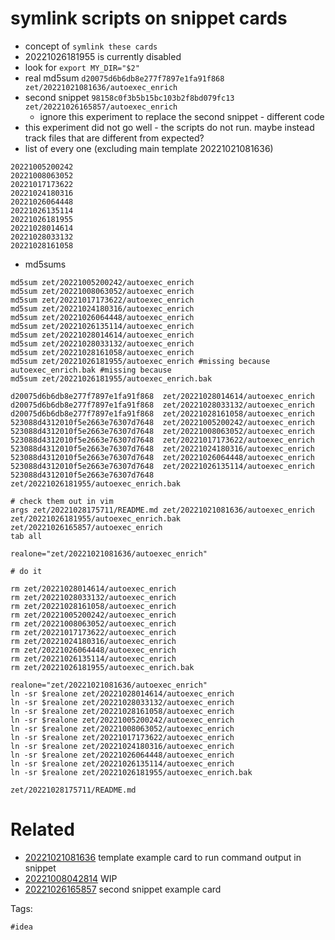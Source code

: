 # symlink scripts on snippet cards

- concept of `symlink these cards`
- 20221026181955 is currently disabled
- look for `export MY_DIR="$2"`
- real md5sum `d20075d6b6db8e277f7897e1fa91f868  zet/20221021081636/autoexec_enrich`
- second snippet `98158c0f3b5b15bc103b2f8bd079fc13  zet/20221026165857/autoexec_enrich`
  - ignore this experiment to replace the second snippet - different code
- this experiment did not go well - the scripts do not run. maybe instead track files that are different from expected?
- list of every one (excluding main template 20221021081636)
```
20221005200242
20221008063052
20221017173622
20221024180316
20221026064448
20221026135114
20221026181955
20221028014614
20221028033132
20221028161058
```
- md5sums
```
md5sum zet/20221005200242/autoexec_enrich
md5sum zet/20221008063052/autoexec_enrich
md5sum zet/20221017173622/autoexec_enrich
md5sum zet/20221024180316/autoexec_enrich
md5sum zet/20221026064448/autoexec_enrich
md5sum zet/20221026135114/autoexec_enrich
md5sum zet/20221028014614/autoexec_enrich
md5sum zet/20221028033132/autoexec_enrich
md5sum zet/20221028161058/autoexec_enrich
md5sum zet/20221026181955/autoexec_enrich #missing because autoexec_enrich.bak #missing because
md5sum zet/20221026181955/autoexec_enrich.bak

d20075d6b6db8e277f7897e1fa91f868  zet/20221028014614/autoexec_enrich
d20075d6b6db8e277f7897e1fa91f868  zet/20221028033132/autoexec_enrich
d20075d6b6db8e277f7897e1fa91f868  zet/20221028161058/autoexec_enrich
523088d4312010f5e2663e76307d7648  zet/20221005200242/autoexec_enrich
523088d4312010f5e2663e76307d7648  zet/20221008063052/autoexec_enrich
523088d4312010f5e2663e76307d7648  zet/20221017173622/autoexec_enrich
523088d4312010f5e2663e76307d7648  zet/20221024180316/autoexec_enrich
523088d4312010f5e2663e76307d7648  zet/20221026064448/autoexec_enrich
523088d4312010f5e2663e76307d7648  zet/20221026135114/autoexec_enrich
523088d4312010f5e2663e76307d7648  zet/20221026181955/autoexec_enrich.bak

# check them out in vim
args zet/20221028175711/README.md zet/20221021081636/autoexec_enrich zet/20221026181955/autoexec_enrich.bak zet/20221026165857/autoexec_enrich
tab all

realone="zet/20221021081636/autoexec_enrich"

# do it

rm zet/20221028014614/autoexec_enrich
rm zet/20221028033132/autoexec_enrich
rm zet/20221028161058/autoexec_enrich
rm zet/20221005200242/autoexec_enrich
rm zet/20221008063052/autoexec_enrich
rm zet/20221017173622/autoexec_enrich
rm zet/20221024180316/autoexec_enrich
rm zet/20221026064448/autoexec_enrich
rm zet/20221026135114/autoexec_enrich
rm zet/20221026181955/autoexec_enrich.bak

realone="zet/20221021081636/autoexec_enrich"
ln -sr $realone zet/20221028014614/autoexec_enrich
ln -sr $realone zet/20221028033132/autoexec_enrich
ln -sr $realone zet/20221028161058/autoexec_enrich
ln -sr $realone zet/20221005200242/autoexec_enrich
ln -sr $realone zet/20221008063052/autoexec_enrich
ln -sr $realone zet/20221017173622/autoexec_enrich
ln -sr $realone zet/20221024180316/autoexec_enrich
ln -sr $realone zet/20221026064448/autoexec_enrich
ln -sr $realone zet/20221026135114/autoexec_enrich
ln -sr $realone zet/20221026181955/autoexec_enrich.bak

```

` zet/20221028175711/README.md `

# Related

- [20221021081636](/zet/20221021081636/README.md) template example card to run command output in snippet
- [20221008042814](/zet/20221008042814/README.md) WIP
- [20221026165857](/zet/20221026165857/README.md) second snippet example card

Tags:

    #idea

